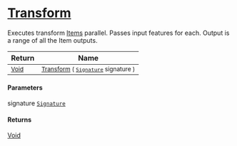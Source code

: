 # [Transform](./ParallelTransformPipeline-100663505.md)

Executes transform [Items](https://github.com/hargitomi97/sigstat/blob/master/docs/md/.md) parallel.  Passes input features for each.  Output is a range of all the Item outputs.

| Return | Name | 
| --- | --- | 
| <sub>[Void](https://docs.microsoft.com/en-us/dotnet/api/System.Void)</sub>| <sub>[Transform](./ParallelTransformPipeline-100663505.md) ( [`Signature`](./../../Signature.md) signature )</sub>| <br>


#### Parameters
 signature  [`Signature`](./../../Signature.md)    
#### Returns
[Void](https://docs.microsoft.com/en-us/dotnet/api/System.Void)